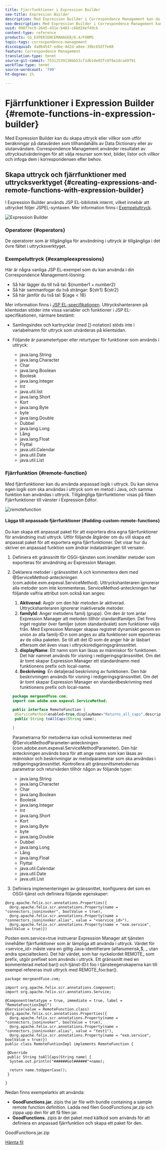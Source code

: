 ```yaml
---
title: Fjärrfunktioner i Expression Builder
seo-title: Expression Builder
description: Med Expression Builder i Correspondence Management kan du skapa uttryck och fjärrfunktioner.
seo-description: Med Expression Builder i Correspondence Management kan du skapa uttryck och fjärrfunktioner.
uuid: 998f7ec9-2645-431e-b483-c68d24ef49cb
content-type: reference
products: SG_EXPERIENCEMANAGER/6.4/FORMS
topic-tags: correspondence-management
discoiquuid: 4a864547-edbe-4d2d-a8ee-39bc65dffe88
feature: Correspondence Management
translation-type: tm+mt
source-git-commit: 75312539136bb53cf1db1de03fc0f9a1dca49791
workflow-type: tm+mt
source-wordcount: '799'
ht-degree: 1%

---
```



# Fjärrfunktioner i Expression Builder {#remote-functions-in-expression-builder}

Med Expression Builder kan du skapa uttryck eller villkor som utför beräkningar på datavärden som tillhandahålls av Data Dictionary eller av slutanvändare. Correspondence Management använder resultatet av uttrycksutvärderingen för att välja resurser som text, bilder, listor och villkor och infoga dem i korrespondensen efter behov.

## Skapa uttryck och fjärrfunktioner med uttrycksverktyget {#creating-expressions-and-remote-functions-with-expression-builder}

I Expression Builder används JSP EL-bibliotek internt, vilket innebär att uttrycket följer JSPEL-syntaxen. Mer information finns i [Exempeluttryck](#exampleexpressions).

![Expression Builder](assets/expressionbuilder.png)

### Operatorer {#operators}

De operatorer som är tillgängliga för användning i uttryck är tillgängliga i det övre fältet i uttrycksverktyget.

### Exempeluttryck {#exampleexpressions}

Här är några vanliga JSP EL-exempel som du kan använda i din Correspondence Management-lösning:

* Så här lägger du till två tal: ${number1 + number2}
* Så här sammanfogar du två strängar: ${str1} ${str2}
* Så här jämför du två tal: ${age &lt; 18}

Mer information finns i [JSP EL-specifikationen](https://download.oracle.com/otn-pub/jcp/jsp-2.1-fr-spec-oth-JSpec/jsp-2_1-fr-spec-el.pdf). Uttryckshanteraren på klientsidan stöder inte vissa variabler och funktioner i JSP EL-specifikationen, närmare bestämt:

* Samlingsindex och kartnycklar (med []-notation) stöds inte i variabelnamn för uttryck som utvärderas på klientsidan.
* Följande är parametertyper eller returtyper för funktioner som används i uttryck:

   * java.lang.String
   * java.lang.Character
   * Char
   * java.lang.Boolean
   * Boolesk
   * java.lang.Integer
   * Int
   * java.util.list
   * java.lang.Short
   * Kort
   * java.lang.Byte
   * byte
   * java.lang.Double
   * Dubbel
   * java.lang.Long
   * Lång
   * java.lang.Float
   * Flyttal
   * java.util.Calendar
   * java.util.Date
   * java.util.List

### Fjärrfunktion {#remote-function}

Med fjärrfunktioner kan du använda anpassad logik i uttryck. Du kan skriva egen logik som ska användas i uttryck som en metod i Java, och samma funktion kan användas i uttryck. Tillgängliga fjärrfunktioner visas på fliken Fjärrfunktioner till vänster i Expression Editor.

![remotefunction](assets/remotefunction.png)

#### Lägga till anpassade fjärrfunktioner {#adding-custom-remote-functions}

Du kan skapa ett anpassat paket för att exportera dina egna fjärrfunktioner för användning inuti uttryck. Utför följande åtgärder om du vill skapa ett anpassat paket för att exportera egna fjärrfunktioner. Det visar hur du skriver en anpassad funktion som ändrar indatasträngen till versaler.

1. Definiera ett gränssnitt för OSGi-tjänsten som innehåller metoder som exporteras för användning av Expression Manager.
1. Deklarera metoder i gränssnittet A och kommentera dem med @ServiceMethod-anteckningen (com.adobe.exm.expeval.ServiceMethod). Uttryckshanteraren ignorerar alla metoder som inte kommenteras. ServiceMethod-anteckningen har följande valfria attribut som också kan anges:

   1. **Aktiverad**: Avgör om den här metoden är aktiverad. Uttryckshanteraren ignorerar inaktiverade metoder.
   1. **familyId**: Anger metodens familj (grupp). Om den är tom antar Expression Manager att metoden tillhör standardfamiljen. Det finns inget register över familjer (utom standardvalet) som funktioner väljs från. Med Expression Manager skapas registret dynamiskt genom en union av alla familj-ID:n som anges av alla funktioner som exporteras av de olika paketen. Se till att det ID som de anger här är läsbart eftersom det även visas i uttrycksredigeringsgränssnittet.
   1. **displayName**: Ett namn som kan läsas av människor för funktionen. Det här namnet används för visning i redigeringsgränssnittet. Om det är tomt skapar Expression Manager ett standardnamn med funktionens prefix och local-name.
   1. **Beskrivning**: En detaljerad beskrivning av funktionen. Den här beskrivningen används för visning i redigeringsgränssnittet. Om det är tomt skapar Expression Manager en standardbeskrivning med funktionens prefix och local-name.

   ```java
   package mergeandfuse.com;
   import com.adobe.exm.expeval.ServiceMethod;
   
   public interface RemoteFunction {
    @ServiceMethod(enabled=true,displayName="Returns_all_caps",description="Function to convert to all CAPS", familyId="remote")
    public String toAllCaps(String name);
   
   }
   ```

   Parametrarna för metoderna kan också kommenteras med @ServiceMethodParameter-anteckningen (com.adobe.exm.expeval.ServiceMethodParameter). Den här anteckningen används bara för att ange namn som kan läsas av människor och beskrivningar av metodparametrar som ska användas i redigeringsgränssnittet. Kontrollera att gränssnittsmetodernas parametrar och returvärden tillhör någon av följande typer:

   * java.lang.String
   * java.lang.Character
   * Char
   * java.lang.Boolean
   * Boolesk
   * java.lang.Integer
   * Int
   * java.lang.Short
   * Kort
   * java.lang.Byte
   * byte
   * java.lang.Double
   * Dubbel
   * java.lang.Long
   * Lång
   * java.lang.Float
   * Flyttal
   * java.util.Calendar
   * java.util.Date
   * java.util.List


1. Definiera implementeringen av gränssnittet, konfigurera det som en OSGI-tjänst och definiera följande egenskaper:

```
@org.apache.felix.scr.annotations.Properties({
  @org.apache.felix.scr.annotations.Property(name = "connectors.jsoninvoker", boolValue = true),
  @org.apache.felix.scr.annotations.Property(name = "connectors.jsoninvoker.alias", value = "<service_id>"),
  @org.apache.felix.scr.annotations.Property(name = "exm.service", boolValue = true)})
```

Posten exm.service=true instruerar Expression Manager att tjänsten innehåller fjärrfunktioner som är lämpliga att använda i uttryck. Värdet för &lt;service_id> måste vara en giltig Java-identifierare (alfanumerisk,$, _ utan andra specialtecken). Det här värdet, som har nyckelordet REMOTE_ som prefix, utgör prefixet som används i uttryck. Ett gränssnitt med en kommenterad metod bar() och tjänst-ID:t foo i tjänsteegenskaperna kan till exempel refereras inuti uttryck med REMOTE_foo:bar().

```
package mergeandfuse.com;

import org.apache.felix.scr.annotations.Component;
import org.apache.felix.scr.annotations.Service;

@Component(metatype = true, immediate = true, label = "RemoteFunctionImpl")
@Service(value = RemoteFunction.class)
@org.apache.felix.scr.annotations.Properties({
  @org.apache.felix.scr.annotations.Property(name = "connectors.jsoninvoker", boolValue = true),
  @org.apache.felix.scr.annotations.Property(name = "connectors.jsoninvoker.alias", value = "test1"),
  @org.apache.felix.scr.annotations.Property(name = "exm.service", boolValue = true)})
public class RemoteFuntionImpl implements RemoteFunction {

 @Override
 public String toAllCaps(String name) {
  System.out.println("######Got######"+name);
  
  return name.toUpperCase();
 }
 
}
```

Nedan finns exempelarkiv att använda:

* **GoodFunctions.jar.** zipis the jar file with bundle containing a sample remote function definition. Ladda ned filen GoodFunctions.jar.zip och zippa upp den för att få filen jar.
* **GoodFunctions.** zipis är det paket med källkod som används för att definiera en anpassad fjärrfunktion och skapa ett paket för den.

GoodFunctions.jar.zip

[Hämta fil](assets/goodfunctions.jar.zip)
